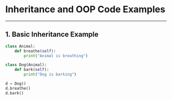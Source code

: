 # Inheritance and OOP Code Examples

---

## 1. Basic Inheritance Example

```python
class Animal:
    def breathe(self):
        print("Animal is breathing")

class Dog(Animal):
    def bark(self):
        print("Dog is barking")

d = Dog()
d.breathe()
d.bark()
